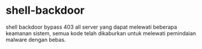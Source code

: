 # shell-backdoor
shell backdoor bypass 403 all server yang dapat melewati beberapa keamanan sistem, semua kode telah dikaburkan untuk melewati pemindaian malware dengan bebas.
